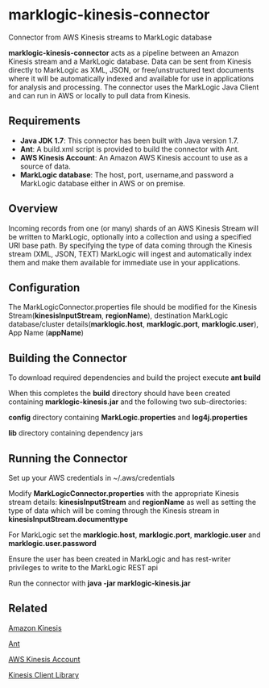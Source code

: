 # marklogic-kinesis-connector
Connector from AWS Kinesis streams to MarkLogic database

**marklogic-kinesis-connector** acts as a pipeline between an Amazon Kinesis stream and a MarkLogic database. Data can be sent from Kinesis directly to MarkLogic as XML, JSON, or free/unstructured text documents where it will be automatically indexed and available for use in applications for analysis and processing. The connector uses the MarkLogic Java Client and can run in AWS or locally to pull data from Kinesis.

## Requirements

 + **Java JDK 1.7**: This connector has been built with Java version 1.7.
 + **Ant**: A build.xml script is provided to build the connector with Ant.
 + **AWS Kinesis Account**: An Amazon AWS Kinesis account to use as a source of data.
 + **MarkLogic database**: The host, port, username,and password a MarkLogic database either in AWS or on premise.

## Overview

Incoming records from one (or many) shards of an AWS Kinesis Stream will be written to MarkLogic, optionally into a collection and using a specified URI base path.  By specifying the type of data coming through the Kinesis stream (XML, JSON, TEXT) MarkLogic will ingest and automatically index them and make them available for immediate use in your applications.

## Configuration

The MarkLogicConnector.properties file should be modified for the Kinesis Stream(**kinesisInputStream**, **regionName**), destination MarkLogic database/cluster details(**marklogic.host**, **marklogic.port**, **marklogic.user**), App Name (**appName**)

## Building the Connector

To download required dependencies and build the project execute **ant build**

When this completes the **build** directory should have been created containing **marklogic-kinesis.jar** and the following two sub-directories:

**config** directory containing **MarkLogic.properties** and **log4j.properties**

**lib** directory containing dependency jars

## Running the Connector

Set up your AWS credentials in ~/.aws/credentials

Modify **MarkLogicConnector.properties** with the appropriate Kinesis stream details: **kinesisInputStream** and **regionName** as well as setting the type of data which will be coming through the Kinesis stream in **kinesisInputStream.documenttype**

For MarkLogic set the **marklogic.host**, **marklogic.port**, **marklogic.user** and **marklogic.user.password**

Ensure the user has been created in MarkLogic and has rest-writer privileges to write to the MarkLogic REST api

Run the connector with **java -jar marklogic-kinesis.jar**

## Related

[Amazon Kinesis](http://aws.amazon.com/kinesis/)

[Ant](http://ant.apache.org/)

[AWS Kinesis Account](http://aws.amazon.com/account/)

[Kinesis Client Library](https://github.com/awslabs/amazon-kinesis-client/)

